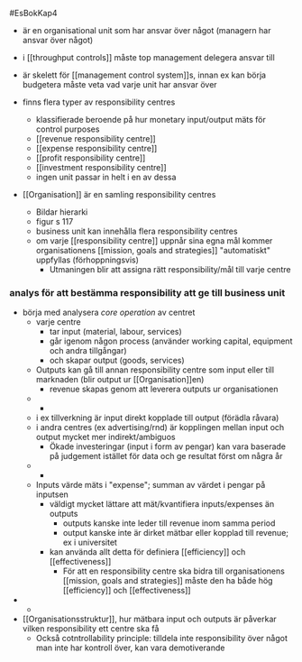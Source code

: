 #EsBokKap4
- är en organisational unit som har ansvar över något (managern har ansvar över något)
- i [[throughput controls]] måste top management delegera ansvar till
- är skelett för [[management control system]]s, innan ex kan börja budgetera måste veta vad varje unit har ansvar över

- finns flera typer av responsibility centres
	- klassifierade beroende på hur monetary input/output mäts för control purposes
	- [[revenue responsibility centre]]
	- [[expense responsibility centre]]
	- [[profit responsibility centre]]
	- [[investment responsibility centre]]
	- ingen unit passar in helt i en av dessa

- [[Organisation]] är en samling responsibility centres
	- Bildar hierarki
	- figur s 117
	- business unit kan innehålla flera responsibility centres
	- om varje [[responsibility centre]] uppnår sina egna mål kommer organisationens [[mission, goals and strategies]] "automatiskt" uppfyllas (förhoppningsvis)
		- Utmaningen blir att assigna rätt responsibility/mål till varje centre

### analys för att bestämma responsibility att ge till business unit

- börja med analysera *core operation* av centret
	- varje centre 
		- tar input (material, labour, services)
		- går igenom någon process (använder working capital, equipment och andra tillgångar)
		- och skapar output (goods, services)
	- Outputs kan gå till annan responsibility centre som input eller till marknaden (blir output ur [[Organisation]]en)
		- revenue skapas genom att leverera outputs ur organisationen
	- -
	- i ex tillverkning är input direkt kopplade till output (förädla råvara)
	- i andra centres (ex advertising/rnd) är kopplingen mellan input och output mycket mer indirekt/ambiguos
		- Ökade investeringar (input i form av pengar) kan vara baserade på judgement istället för data och ge resultat först om några år
	- -
	- Inputs värde mäts i "expense"; summan av värdet i pengar på inputsen
		- väldigt mycket lättare att mät/kvantifiera inputs/expenses än outputs
			- outputs kanske inte leder till revenue inom samma period
			- output kanske inte är dirket mätbar eller kopplad till revenue; ex i universitet
		- kan använda allt detta för definiera [[efficiency]] och [[effectiveness]]
			- För att en responsibility centre ska bidra till organisationens [[mission, goals and strategies]] måste den ha både hög [[efficiency]] och [[effectiveness]]
- -
- [[Organisationsstruktur]], hur mätbara input och outputs är påverkar vilken responsibility ett centre ska få
	- Också cotntrollability principle: tilldela inte responsibility över något man inte har kontroll över, kan vara demotiverande


